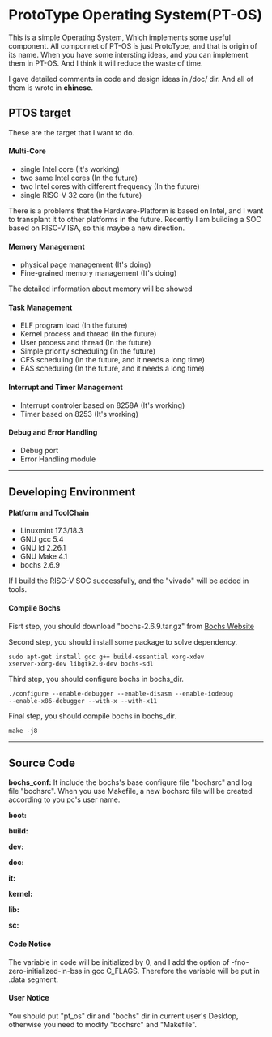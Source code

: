 ProtoType Operating System(PT-OS)
====

This is a simple Operating System, Which implements some useful component.
All componnet of PT-OS is just ProtoType, and that is origin of its name.
When you have some intersting ideas, and you can implement them in PT-OS.
And I think it will reduce the waste of time. 

I gave detailed comments in code and design ideas in /doc/ dir. And all of them
is wrote in **chinese**.

PTOS target
----

These are the target that I want to do. 

#### Multi-Core 

- single Intel core (It's working)
- two same Intel cores (In the future)
- two Intel cores with different frequency (In the future)
- single RISC-V 32 core (In the future)

There is a problems that the Hardware-Platform is based on Intel, and I want to
transplant it to other platforms in the future. Recently I am building a SOC 
based on RISC-V ISA, so this maybe a new direction. 

#### Memory Management

- physical page management (It's doing)
- Fine-grained memory management (It's doing)

The detailed information about memory  will be showed

#### Task Management

- ELF program load (In the future)
- Kernel process and thread (In the future)
- User process and thread (In the future)
- Simple priority scheduling (In the future)
- CFS scheduling (In the future, and it needs a long time)
- EAS scheduling (In the future, and it needs a long time)

#### Interrupt and Timer Management

- Interrupt controler based on 8258A (It's working)
- Timer based on 8253 (It's working)

#### Debug and Error Handling

- Debug port
- Error Handling module

---------------------------------

Developing Environment
----

#### Platform and ToolChain

- Linuxmint 17.3/18.3
- GNU gcc 	5.4
- GNU ld 	2.26.1
- GNU Make	4.1
- bochs 	2.6.9

If I build the RISC-V SOC successfully, and the "vivado" will be added in tools. 

#### Compile Bochs

Fisrt step, you should download "bochs-2.6.9.tar.gz" from 
[Bochs Website](https://sourceforge.net/projects/bochs/files/bochs/2.6.9/)

Second step, you should install some package to solve dependency. 

	sudo apt-get install gcc g++ build-essential xorg-xdev 
	xserver-xorg-dev libgtk2.0-dev bochs-sdl

Third step, you should configure bochs in bochs_dir.

	./configure --enable-debugger --enable-disasm --enable-iodebug 
	--enable-x86-debugger --with-x --with-x11

Final step, you should compile bochs in bochs_dir.

	make -j8

---------------------------------

Source Code
----
**bochs_conf:** It include the bochs's base configure file "bochsrc" and log 
file "bochsrc". When you use Makefile, a new bochsrc file will be created
according to you pc's user name.

**boot:** 

**build:**

**dev:** 

**doc:** 

**it:** 

**kernel:**

**lib:**

**sc:**
	

#### Code Notice

The variable in code will be initialized by 0, and I add the option of 
-fno-zero-initialized-in-bss in gcc C_FLAGS. Therefore the variable will be put
in .data segment.

#### User Notice

You should put "pt_os" dir and "bochs" dir in current user's Desktop, 
otherwise you need to modify "bochsrc" and "Makefile".






